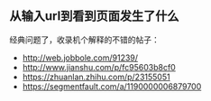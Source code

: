 ## 从输入url到看到页面发生了什么

经典问题了，收录机个解释的不错的帖子：

- http://web.jobbole.com/91239/
- http://www.jianshu.com/p/fc95603b8cf0
- https://zhuanlan.zhihu.com/p/23155051
- https://segmentfault.com/a/1190000006879700
